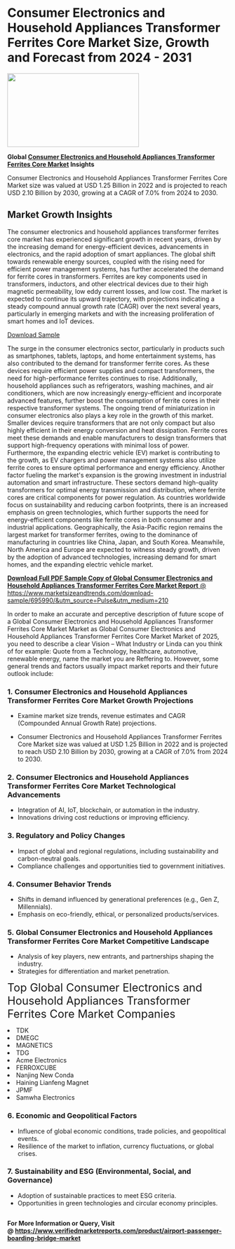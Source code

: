 <H1>Consumer Electronics and Household Appliances Transformer Ferrites Core Market Size, Growth and Forecast from 2024 - 2031</H1><img class="aligncenter size-medium wp-image-584254" src="https://thirdeyenews.in/wp-content/uploads/2024/09/Global-Market-Research-300x168.jpeg" alt="" width="300" height="168" /><p><strong>Global&nbsp;<a href="https://www.marketsizeandtrends.com/download-sample/695990/&amp;utm_source=Pulse&amp;utm_medium=210">Consumer Electronics and Household Appliances Transformer Ferrites Core Market</a> Insights</strong></p><p>Consumer Electronics and Household Appliances Transformer Ferrites Core Market size was valued at USD 1.25 Billion in 2022 and is projected to reach USD 2.10 Billion by 2030, growing at a CAGR of 7.0% from 2024 to 2030.</p><p><h2>Market Growth Insights</h2> <p>The consumer electronics and household appliances transformer ferrites core market has experienced significant growth in recent years, driven by the increasing demand for energy-efficient devices, advancements in electronics, and the rapid adoption of smart appliances. The global shift towards renewable energy sources, coupled with the rising need for efficient power management systems, has further accelerated the demand for ferrite cores in transformers. Ferrites are key components used in transformers, inductors, and other electrical devices due to their high magnetic permeability, low eddy current losses, and low cost. The market is expected to continue its upward trajectory, with projections indicating a steady compound annual growth rate (CAGR) over the next several years, particularly in emerging markets and with the increasing proliferation of smart homes and IoT devices.</p> <p><a href="#">Download Sample</a></p> <p>The surge in the consumer electronics sector, particularly in products such as smartphones, tablets, laptops, and home entertainment systems, has also contributed to the demand for transformer ferrite cores. As these devices require efficient power supplies and compact transformers, the need for high-performance ferrites continues to rise. Additionally, household appliances such as refrigerators, washing machines, and air conditioners, which are now increasingly energy-efficient and incorporate advanced features, further boost the consumption of ferrite cores in their respective transformer systems. The ongoing trend of miniaturization in consumer electronics also plays a key role in the growth of this market. Smaller devices require transformers that are not only compact but also highly efficient in their energy conversion and heat dissipation. Ferrite cores meet these demands and enable manufacturers to design transformers that support high-frequency operations with minimal loss of power. Furthermore, the expanding electric vehicle (EV) market is contributing to the growth, as EV chargers and power management systems also utilize ferrite cores to ensure optimal performance and energy efficiency. Another factor fueling the market's expansion is the growing investment in industrial automation and smart infrastructure. These sectors demand high-quality transformers for optimal energy transmission and distribution, where ferrite cores are critical components for power regulation. As countries worldwide focus on sustainability and reducing carbon footprints, there is an increased emphasis on green technologies, which further supports the need for energy-efficient components like ferrite cores in both consumer and industrial applications. Geographically, the Asia-Pacific region remains the largest market for transformer ferrites, owing to the dominance of manufacturing in countries like China, Japan, and South Korea. Meanwhile, North America and Europe are expected to witness steady growth, driven by the adoption of advanced technologies, increasing demand for smart homes, and the expanding electric vehicle market.</p> <p><a href="#"></p><p><span class=""><strong>Download Full PDF Sample Copy of Global Consumer Electronics and Household Appliances Transformer Ferrites Core Market Report</strong> @ <a href="https://www.marketsizeandtrends.com/download-sample/695990/&amp;utm_source=Pulse&amp;utm_medium=210" target="_blank">https://www.marketsizeandtrends.com/download-sample/695990/&amp;utm_source=Pulse&amp;utm_medium=210</a></span></p><p>In order to make an accurate and perceptive description of future scope of a Global&nbsp;Consumer Electronics and Household Appliances Transformer Ferrites Core Market Market as Global&nbsp;Consumer Electronics and Household Appliances Transformer Ferrites Core Market Market of 2025, you need to describe a clear Vision &ndash; What Industry or Linda can you think of for example: Quote from a Technology, healthcare, automotive, renewable energy, name the market you are Reffering to. However, some general trends and factors usually impact market reports and their future outlook include:</p><h3>1.&nbsp;<strong>Consumer Electronics and Household Appliances Transformer Ferrites Core Market Growth Projections</strong></h3><ul><li>Examine market size trends, revenue estimates and CAGR (Compounded Annual Growth Rate) projections.</li><li><p>Consumer Electronics and Household Appliances Transformer Ferrites Core Market size was valued at USD 1.25 Billion in 2022 and is projected to reach USD 2.10 Billion by 2030, growing at a CAGR of 7.0% from 2024 to 2030.</p></li></ul><h3>2.&nbsp;<strong>Consumer Electronics and Household Appliances Transformer Ferrites Core Market Technological Advancements</strong></h3><ul><li>Integration of AI, IoT, blockchain, or automation in the industry.</li><li>Innovations driving cost reductions or improving efficiency.</li></ul><h3>3.&nbsp;<strong>Regulatory and Policy Changes</strong></h3><ul><li>Impact of global and regional regulations, including sustainability and carbon-neutral goals.</li><li>Compliance challenges and opportunities tied to government initiatives.</li></ul><h3>4.&nbsp;<strong>Consumer Behavior Trends</strong></h3><ul><li>Shifts in demand influenced by generational preferences (e.g., Gen Z, Millennials).</li><li>Emphasis on eco-friendly, ethical, or personalized products/services.</li></ul><h3>5.&nbsp;<strong>Global Consumer Electronics and Household Appliances Transformer Ferrites Core Market Competitive Landscape</strong></h3><ul><li>Analysis of key players, new entrants, and partnerships shaping the industry.</li><li>Strategies for differentiation and market penetration.</li></ul><p data-pm-slice="1 1 []"><span style="color: inherit; font-family: inherit; font-size: 25px;">Top Global Consumer Electronics and Household Appliances Transformer Ferrites Core Market Companies</span></p><div class="" data-test-id=""><p><li>TDK</li><li> DMEGC</li><li> MAGNETICS</li><li> TDG</li><li> Acme Electronics</li><li> FERROXCUBE</li><li> Nanjing New Conda</li><li> Haining Lianfeng Magnet</li><li> JPMF</li><li> Samwha Electronics</li></p></div><h3>6.&nbsp;<strong>Economic and Geopolitical Factors</strong></h3><ul><li>Influence of global economic conditions, trade policies, and geopolitical events.</li><li>Resilience of the market to inflation, currency fluctuations, or global crises.</li></ul><h3>7.&nbsp;<strong>Sustainability and ESG (Environmental, Social, and Governance)</strong></h3><ul><li>Adoption of sustainable practices to meet ESG criteria.</li><li>Opportunities in green technologies and circular economy principles.</li></ul><h2><strong style="font-size: 14px;">For More Information or Query, Visit @&nbsp;</strong><a style="background-color: #ffffff; font-size: 14px;" href="https://www.marketsizeandtrends.com/report/consumer-electronics-and-household-appliances-transformer-ferrites-core-market/" target="_blank">https://www.verifiedmarketreports.com/product/airport-passenger-boarding-bridge-market</a></h2>

